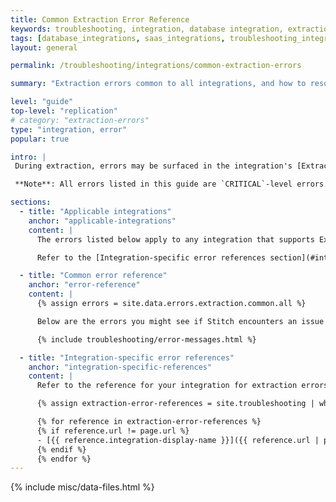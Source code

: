```yaml
---
title: Common Extraction Error Reference
keywords: troubleshooting, integration, database integration, extraction error, common errors, 6 hour limit, table limit
tags: [database_integrations, saas_integrations, troubleshooting_integrations, troubleshooting_errors]
layout: general

permalink: /troubleshooting/integrations/common-extraction-errors

summary: "Extraction errors common to all integrations, and how to resolve them."

level: "guide"
top-level: "replication"
# category: "extraction-errors"
type: "integration, error"
popular: true

intro: |
 During extraction, errors may be surfaced in the integration's [Extraction Logs]({{ link.replication.extraction-logs | prepend: site.baseurl }}) when Stitch encounters an issue.

 **Note**: All errors listed in this guide are `CRITICAL`-level errors. This means that {{ stitch.notifications.common.levels.critical.description | flatify | replace: "Data","data" }} 

sections:
  - title: "Applicable integrations"
    anchor: "applicable-integrations"
    content: |
      The errors listed below apply to any integration that supports Extraction Logs.

      Refer to the [Integration-specific error references section](#integration-specific-references) for a list of integration-specifc extraction error references.

  - title: "Common error reference"
    anchor: "error-reference"
    content: |
      {% assign errors = site.data.errors.extraction.common.all %}

      Below are the errors you might see if Stitch encounters an issue during Extraction:

      {% include troubleshooting/error-messages.html %}

  - title: "Integration-specific error references"
    anchor: "integration-specific-references"
    content: |
      Refer to the reference for your integration for extraction errors specific to the integration:

      {% assign extraction-error-references = site.troubleshooting | where:"category","extraction-errors" | sort: integration-display-name %}

      {% for reference in extraction-error-references %}
      {% if reference.url != page.url %}
      - [{{ reference.integration-display-name }}]({{ reference.url | prepend: site.baseurl }})
      {% endif %}
      {% endfor %}
---
```

{% include misc/data-files.html %}
